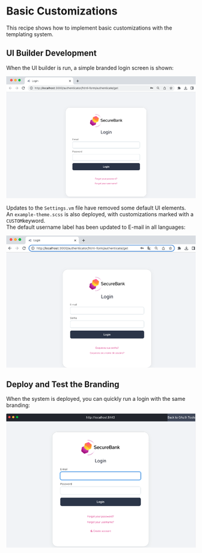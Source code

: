 # Basic Customizations

This recipe shows how to implement basic customizations with the templating system.

## UI Builder Development

When the UI builder is run, a simple branded login screen is shown:

![UI Builder Login](../../images/basics/ui-builder-login.png)

Updates to the `Settings.vm` file have removed some default UI elements.\
An `example-theme.scss` is also deployed, with customizations marked with a `CUSTOM`keyword.\
The default username label has been updated to E-mail in all languages:

![UI Builder Login Portuguese](../../images/basics/ui-builder-login-pt.png)

## Deploy and Test the Branding

When the system is deployed, you can quickly run a login with the same branding:

![OAuth Tools Login](../../images/basics/oauth-tools-login.png)
